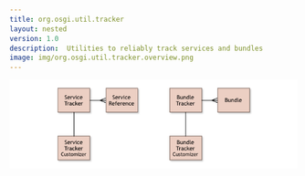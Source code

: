 ```yaml
---
title: org.osgi.util.tracker
layout: nested
version: 1.0
description:  Utilities to reliably track services and bundles 
image: img/org.osgi.util.tracker.overview.png
---
```


![Tracker Overview](img/org.osgi.util.tracker.overview.png)
